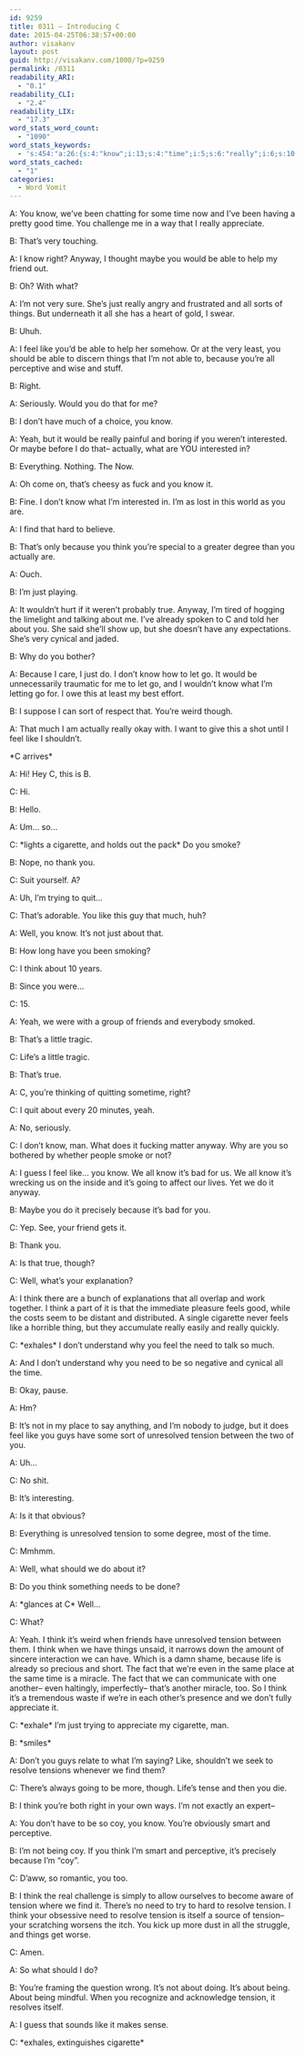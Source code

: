```yaml
---
id: 9259
title: 0311 – Introducing C
date: 2015-04-25T06:38:57+00:00
author: visakanv
layout: post
guid: http://visakanv.com/1000/?p=9259
permalink: /0311
readability_ARI:
  - "0.1"
readability_CLI:
  - "2.4"
readability_LIX:
  - "17.3"
word_stats_word_count:
  - "1090"
word_stats_keywords:
  - 's:454:"a:26:{s:4:"know";i:13;s:4:"time";i:5;s:6:"really";i:6;s:10:"appreciate";i:3;s:5:"right";i:4;s:6:"anyway";i:4;s:5:"maybe";i:3;s:4:"able";i:4;s:4:"just";i:5;s:6:"things";i:4;s:4:"feel";i:5;s:4:"like";i:8;s:7:"because";i:6;s:10:"perceptive";i:3;s:4:"yeah";i:4;s:10:"interested";i:3;s:8:"actually";i:3;s:4:"find";i:3;s:5:"think";i:12;s:4:"true";i:3;s:9:"cigarette";i:4;s:4:"well";i:4;s:4:"need";i:4;s:10:"unresolved";i:3;s:7:"tension";i:8;s:7:"resolve";i:3;}";'
word_stats_cached:
  - "1"
categories:
  - Word Vomit
---
```

A: You know, we’ve been chatting for some time now and I’ve been having a pretty good time. You challenge me in a way that I really appreciate. 

B: That’s very touching.

A: I know right? Anyway, I thought maybe you would be able to help my friend out.

B: Oh? With what?

A: I’m not very sure. She’s just really angry and frustrated and all sorts of things. But underneath it all she has a heart of gold, I swear. 

B: Uhuh.

A: I feel like you’d be able to help her somehow. Or at the very least, you should be able to discern things that I’m not able to, because you’re all perceptive and wise and stuff.

B: Right.

A: Seriously. Would you do that for me?

B: I don’t have much of a choice, you know.

A: Yeah, but it would be really painful and boring if you weren’t interested. Or maybe before I do that– actually, what are YOU interested in?

B: Everything. Nothing. The Now.

A: Oh come on, that’s cheesy as fuck and you know it.

B: Fine. I don’t know what I’m interested in. I’m as lost in this world as you are.

A: I find that hard to believe.

B: That’s only because you think you’re special to a greater degree than you actually are.

A: Ouch. 

B: I’m just playing.

A: It wouldn’t hurt if it weren’t probably true. Anyway, I’m tired of hogging the limelight and talking about me. I’ve already spoken to C and told her about you. She said she’ll show up, but she doesn’t have any expectations. She’s very cynical and jaded.

B: Why do you bother?

A: Because I care, I just do. I don’t know how to let go. It would be unnecessarily traumatic for me to let go, and I wouldn’t know what I’m letting go for. I owe this at least my best effort.

B: I suppose I can sort of respect that. You’re weird though.

A: That much I am actually really okay with. I want to give this a shot until I feel like I shouldn’t.

\*C arrives\*

A: Hi! Hey C, this is B.

C: Hi.

B: Hello.

A: Um… so&#8230;

C: \*lights a cigarette, and holds out the pack\* Do you smoke?

B: Nope, no thank you.

C: Suit yourself. A?

A: Uh, I’m trying to quit&#8230;

C: That’s adorable. You like this guy that much, huh?

A: Well, you know. It’s not just about that.

B: How long have you been smoking?

C: I think about 10 years.

B: Since you were&#8230;

C: 15.

A: Yeah, we were with a group of friends and everybody smoked.

B: That’s a little tragic.

C: Life’s a little tragic.

B: That’s true.

A: C, you’re thinking of quitting sometime, right?

C: I quit about every 20 minutes, yeah.

A: No, seriously.

C: I don’t know, man. What does it fucking matter anyway. Why are you so bothered by whether people smoke or not?

A: I guess I feel like… you know. We all know it’s bad for us. We all know it’s wrecking us on the inside and it’s going to affect our lives. Yet we do it anyway.

B: Maybe you do it precisely because it’s bad for you.

C: Yep. See, your friend gets it.

B: Thank you.

A: Is that true, though? 

C: Well, what’s your explanation?

A: I think there are a bunch of explanations that all overlap and work together. I think a part of it is that the immediate pleasure feels good, while the costs seem to be distant and distributed. A single cigarette never feels like a horrible thing, but they accumulate really easily and really quickly.

C: \*exhales\* I don’t understand why you feel the need to talk so much.

A: And I don’t understand why you need to be so negative and cynical all the time.

B: Okay, pause.

A: Hm?

B: It’s not in my place to say anything, and I’m nobody to judge, but it does feel like you guys have some sort of unresolved tension between the two of you.

A: Uh&#8230;

C: No shit.

B: It&#8217;s interesting. 

A: Is it that obvious?

B: Everything is unresolved tension to some degree, most of the time.

C: Mmhmm.

A: Well, what should we do about it?

B: Do you think something needs to be done?

A: \*glances at C\* Well&#8230;

C: What?

A: Yeah. I think it&#8217;s weird when friends have unresolved tension between them. I think when we have things unsaid, it narrows down the amount of sincere interaction we can have. Which is a damn shame, because life is already so precious and short. The fact that we&#8217;re even in the same place at the same time is a miracle. The fact that we can communicate with one another– even haltingly, imperfectly– that&#8217;s another miracle, too. So I think it&#8217;s a tremendous waste if we&#8217;re in each other&#8217;s presence and we don&#8217;t fully appreciate it.

C: \*exhale\* I&#8217;m just trying to appreciate my cigarette, man.

B: \*smiles\*

A: Don&#8217;t you guys relate to what I&#8217;m saying? Like, shouldn&#8217;t we seek to resolve tensions whenever we find them?

C: There&#8217;s always going to be more, though. Life&#8217;s tense and then you die.

B: I think you&#8217;re both right in your own ways. I&#8217;m not exactly an expert–

A: You don&#8217;t have to be so coy, you know. You&#8217;re obviously smart and perceptive.

B: I&#8217;m not being coy. If you think I&#8217;m smart and perceptive, it&#8217;s precisely because I&#8217;m &#8220;coy&#8221;.

C: D&#8217;aww, so romantic, you too.

B: I think the real challenge is simply to allow ourselves to become aware of tension where we find it. There&#8217;s no need to try to hard to resolve tension. I think your obsessive need to resolve tension is itself a source of tension– your scratching worsens the itch. You kick up more dust in all the struggle, and things get worse.

C: Amen.

A: So what should I do?

B: You&#8217;re framing the question wrong. It&#8217;s not about doing. It&#8217;s about being. About being mindful. When you recognize and acknowledge tension, it resolves itself.

A: I guess that sounds like it makes sense.

C: \*exhales, extinguishes cigarette\*